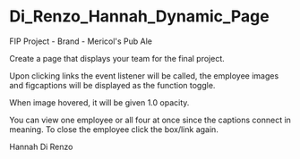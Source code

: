 # Di_Renzo_Hannah_Dynamic_Page

FIP Project - Brand - Mericol's Pub Ale

Create a page that displays your team for the final project. 

Upon clicking links the event listener will be called, the employee images and figcaptions will be displayed as the function toggle.

When image hovered, it will be given 1.0 opacity. 

You can view one employee or all four at once since the captions connect in meaning. To close the employee click the box/link again.

Hannah Di Renzo




 
